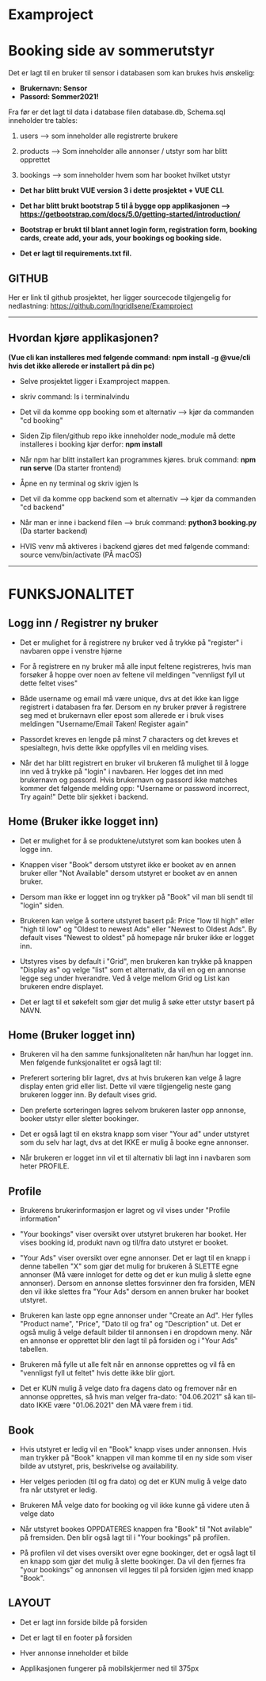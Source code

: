# Examproject
# Booking side av sommerutstyr

Det er lagt til en bruker til sensor i databasen som kan brukes hvis ønskelig:
- **Brukernavn: Sensor**
- **Passord: Sommer2021!**

Fra før er det lagt til data i database filen database.db,  Schema.sql inneholder tre tables:
1. users --> som inneholder alle registrerte brukere

2. products --> Som inneholder alle annonser / utstyr som har blitt opprettet 

3. bookings  -->  som inneholder hvem som har booket hvilket utstyr

- **Det har blitt brukt VUE version 3 i dette prosjektet + VUE CLI.**

- **Det har blitt brukt bootstrap 5 til å bygge opp applikasjonen --> https://getbootstrap.com/docs/5.0/getting-started/introduction/**

- **Bootstrap er brukt til blant annet login form, registration form, booking cards, create add, your ads, your bookings og booking side.**  

- **Det er lagt til requirements.txt fil.**



## GITHUB
Her er link til github prosjektet, her ligger sourcecode tilgjengelig for nedlastning: https://github.com/IngridIsene/Examproject


________________________________________________________________________________________________________________________________________

## Hvordan kjøre applikasjonen? 
**(Vue cli kan installeres med følgende command: npm install -g @vue/cli hvis det ikke allerede er installert på din pc)**

- Selve prosjektet ligger i Examproject mappen.

- skriv command: ls i terminalvindu 

- Det vil da komme opp booking som et alternativ --> kjør da commanden "cd booking"

- Siden Zip filen/github repo ikke inneholder node_module må dette installeres i booking kjør derfor: **npm install**

- Når npm har blitt installert kan programmes kjøres. bruk command: **npm run serve** (Da starter frontend) 

- Åpne en ny terminal og skriv igjen ls 

- Det vil da komme opp backend som et alternativ --> kjør da commanden "cd backend" 

- Når man er inne i backend filen --> bruk command: **python3 booking.py** (Da starter backend)

- HVIS venv må aktiveres i backend gjøres det med følgende command: source venv/bin/activate (PÅ macOS)
________________________________________________________________________________________________________________________________________

# FUNKSJONALITET 

## Logg inn / Registrer ny bruker

- Det er mulighet for å registrere ny bruker ved å trykke på "register" i navbaren oppe i venstre hjørne 

- For å registrere en ny bruker må alle input feltene registreres, hvis man forsøker å hoppe over noen av feltene vil meldingen "vennligst fyll ut dette feltet vises"

- Både username og email må være unique, dvs at det ikke kan ligge registrert i databasen fra før. Dersom en ny bruker prøver å registrere seg med et brukernavn eller epost som allerede er i bruk vises meldingen "Username/Email Taken! Register again" 

-  Passordet kreves en lengde på minst 7 characters og det kreves et spesialtegn, hvis dette ikke oppfylles vil en melding vises. 

- Når det har blitt registrert en bruker vil brukeren få mulighet til å logge inn ved å trykke på "login" i navbaren. Her logges det inn med brukernavn og passord. Hvis brukernavn og passord ikke matches kommer det følgende melding opp: "Username or password incorrect, Try again!" Dette blir sjekket i backend. 


## Home (Bruker ikke logget inn) 

- Det er mulighet for å se produktene/utstyret som kan bookes uten å logge inn. 

- Knappen viser "Book" dersom utstyret ikke er booket av en annen bruker eller "Not Available" dersom utstyret er booket av en annen bruker.

- Dersom man ikke er logget inn og trykker på "Book" vil man bli sendt til "login" siden.

- Brukeren kan velge å sortere utstyret basert på: Price "low til high" eller "high til low" og "Oldest to newest Ads" eller "Newest to Oldest Ads". By default vises "Newest to oldest" på homepage når bruker ikke er logget inn. 

- Utstyres vises by default i "Grid", men brukeren kan trykke på knappen "Display as" og velge "list" som et alternativ, da vil en og en annonse legge seg under hverandre. Ved å velge mellom Grid og List kan brukeren endre displayet. 

- Det er lagt til et søkefelt som gjør det mulig å søke etter utstyr basert på NAVN. 


## Home (Bruker logget inn) 

- Brukeren vil ha den samme funksjonaliteten når han/hun har logget inn. Men følgende funksjonalitet er også lagt til: 

- Preferert sortering blir lagret, dvs at hvis brukeren kan velge å lagre display enten grid eller list. Dette vil være tilgjengelig neste gang brukeren logger inn. By default vises grid.

- Den preferte sorteringen lagres selvom brukeren laster opp annonse, booker utstyr eller sletter bookinger.

- Det er også lagt til en ekstra knapp som viser "Your ad" under utstyret som du selv har lagt, dvs at det IKKE er mulig å booke egne annonser. 

- Når brukeren er logget inn vil et til alternativ bli lagt inn i navbaren som heter PROFILE. 

## Profile 

- Brukerens brukerinformasjon er lagret og vil vises under "Profile information"

- "Your bookings" viser oversikt over utstyret brukeren har booket. Her vises booking id, produkt navn og til/fra dato utstyret er booket. 

- "Your Ads" viser oversikt over egne annonser. Det er lagt til en knapp i denne tabellen "X" som gjør det mulig for brukeren å SLETTE egne annonser (Må være innloget for dette og det er kun mulig å slette egne annonser). Dersom en annonse slettes forsvinner den fra forsiden, MEN den vil ikke slettes fra "Your Ads" dersom en annen bruker har booket utstyret. 

- Brukeren kan laste opp egne annonser under "Create an Ad". Her fylles "Product name", "Price", "Dato til og fra" og "Description" ut. Det er også mulig å velge default bilder til annonsen i en dropdown meny. Når en annonse er opprettet blir den lagt til på forsiden og i "Your Ads" tabellen.

- Brukeren må fylle ut alle felt når en annonse opprettes og vil få en "vennligst fyll ut feltet" hvis dette ikke blir gjort.

- Det er KUN mulig å velge dato fra dagens dato og fremover når en annonse opprettes, så hvis man velger fra-dato: "04.06.2021" så kan til-dato IKKE være "01.06.2021" den MÅ være frem i tid. 

##  Book 
- Hvis utstyret er ledig vil en "Book" knapp vises under annonsen. Hvis man trykker på "Book" knappen vil man komme til en ny side som viser bilde av utstyret, pris, beskrivelse og availability.

- Her velges perioden (til og fra dato) og det er KUN mulig å velge dato fra når utstyret er ledig. 

- Brukeren MÅ velge dato for booking og vil ikke kunne gå videre uten å velge dato

- Når utstyret bookes OPPDATERES knappen fra "Book" til "Not avilable" på fremsiden. Den blir også lagt til i "Your bookings" på profilen. 

- På profilen vil det vises oversikt over egne bookinger, det er også lagt til en knapp som gjør det mulig å slette bookinger. Da vil den fjernes fra "your bookings" og annonsen vil legges til på forsiden igjen med knapp "Book". 


## LAYOUT

- Det er lagt inn forside bilde på forsiden 

- Det er lagt til en footer på forsiden 

- Hver annonse inneholder et bilde

- Applikasjonen fungerer på mobilskjermer ned til 375px

